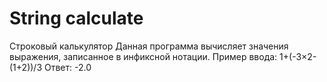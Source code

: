 # String calculate
Строковый калькулятор
Данная программа вычисляет значения выражения, записанное в инфиксной нотации.
Пример ввода: 1+(-3×2-(1+2))/3
Ответ: -2.0
